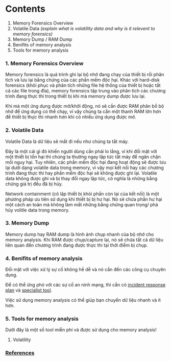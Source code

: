 # Contents 

1. Memory Forensics Overview
2. Volatile Data _(explain what is volatility data and why is it relevent to memory forensics)_
3. Memory Dump / RAM Dump
4. Benifits of memory analysis
5. Tools for memory analysis

### 1. Memory Forensics Overview

Memory forensics là quá trình ghi lại bộ nhớ đang chạy của thiết bị rồi phân tích và lưu lại bằng chứng của các phần mềm độc hại. Khác với hard-disk forensics (khôi phục và phân tích những file hệ thống của thiết bị hoặc tất cả các file trong đĩa), memory forensics tập trung vào phân tích các chương trình đang thực thi trong thiết bị khi mà memory dump được lưu lại.

Khi mà một ứng dụng được mở/khởi động, nó sẽ cần được RAM phân bổ bộ nhớ để ứng dụng có thể chạy, vì vậy chúng ta cần một thanh RAM lớn hơn để thiết bị thực thi nhanh hơn khi có nhiều ứng dụng được mở.

### 2. Volatile Data 

Volatile Data là dữ liệu sẽ mất đi nếu như chúng ta tắt máy.

Đây là một cái gì đó khiến người dùng cần phải lo lắng, vì khi đối mặt với một thiết bị tổn hại thì chúng ta thường ngay lập tức tắt máy để ngăn chặn mối nguy hại. Tuy nhiên, các phần mềm độc hại đang hoạt động sẽ được lưu lại dưới dạng volatile data trong memory, vì vậy mọi kết nối hay các chương trình đang thực thi hay phần mềm độc hại sẽ không được ghi lại. Volatile data không được ghi và bị thay đổi ngay lập tức, có nghĩa là những bằng chứng giá trị đều đã bị hủy.

Network containment (cô lập thiết bị khỏi phần còn lại của kết nối) là một phương pháp ưu tiên sử dụng khi thiết bị bị hư hại. Nó sẽ chứa phần hư hại một cách an toàn mà không làm mất những bằng chứng quan trọng/ phá hủy volitle data trong memory.

### 3. Memory Dump

Memory dump hay RAM dump là hình ảnh chụp nhanh của bộ nhớ cho memory analysis. Khi RAM được chụp/capture lại, nó sẽ chứa tất cả dữ liệu liên quan đến chương trình đang được thực thi tại thời điểm bị chụp. 

### 4. Benifits of memory analysis 

Đối mặt với việc xử lý sự cố không hề dễ và nó cần đến các công cụ chuyên dụng. 

Để có thể ứng phó với các sự cố an ninh mạng, thì cần có [incident response plan](https://www.varonis.com/blog/incident-response-plan) và [specialist tool](https://www.varonis.com/blog/malware-analysis-tools).

Việc sử dụng memory analysis có thể giúp bạn chuyển dữ liệu nhanh và ít hơn.

### 5. Tools for memory analysis

Dưới đây là một số tool miễn phí và được sử dụng cho memory analysis!

1. Volatility

### [References](https://www.varonis.com/blog/memory-forensics)
